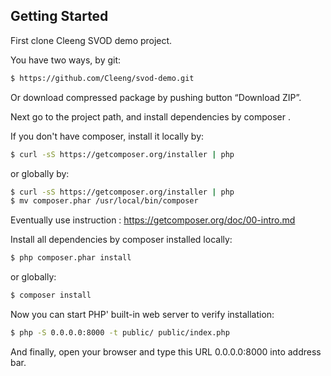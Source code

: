 ## Getting Started

First clone Cleeng SVOD demo project. 

You have two ways, by git: 

```bash
$ https://github.com/Cleeng/svod-demo.git
```
Or download compressed package by pushing button “Download ZIP”.

Next go to the project path, and install dependencies by composer .

If you don't have composer, install it locally by:

```bash
$ curl -sS https://getcomposer.org/installer | php
```
or globally by:

```bash
$ curl -sS https://getcomposer.org/installer | php
$ mv composer.phar /usr/local/bin/composer
```
Eventually use instruction : https://getcomposer.org/doc/00-intro.md 

Install all dependencies by composer installed locally:

```bash
$ php composer.phar install
```
or globally:

```bash
$ composer install
```

Now you can start PHP' built-in web server to verify installation:

```bash
$ php -S 0.0.0.0:8000 -t public/ public/index.php
```

And finally, open your browser and type  this URL 0.0.0.0:8000 into address bar.
